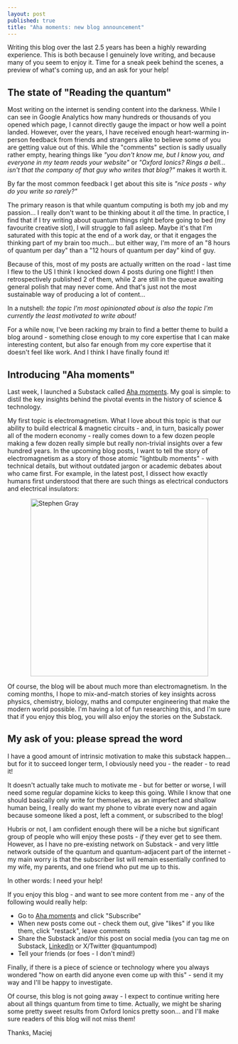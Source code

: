 ```yaml
---
layout: post
published: true
title: "Aha moments: new blog announcement"
---
```

Writing this blog over the last 2.5 years has been a highly rewarding experience. This is both because I genuinely love writing, and because many of you seem to enjoy it. Time for a sneak peek behind the scenes, a preview of what's coming up, and an ask for your help!

## The state of "Reading the quantum"

Most writing on the internet is sending content into the darkness. While I can see in Google Analytics how many hundreds or thousands of you opened which page, I cannot directly gauge the impact or how well a point landed. However, over the years, I have received enough heart-warming in-person feedback from friends and strangers alike to believe some of you are getting value out of this. While the "comments" section is sadly usually rather empty, hearing things like *"you don't know me, but I know you, and everyone in my team reads your website"* or *"Oxford Ionics? Rings a bell... isn't that the company of that guy who writes that blog?"* makes it worth it. 

By far the most common feedback I get about this site is *"nice posts - why do you write so rarely?"*

 The primary reason is that while quantum computing is both my job and my passion... I really don't want to be thinking about it *all* the time. In practice, I find that if I try writing about quantum things right before going to bed (my favourite creative slot), I will struggle to fall asleep. Maybe it's that I'm saturated with this topic at the end of a work day, or that it engages the thinking part of my brain too much... but either way, I'm more of an "8 hours of quantum per day" than a "12 hours of quantum per day" kind of guy.

Because of this, most of my posts are actually written on the road - last time I flew to the US I think I knocked down 4 posts during one flight! I then retrospectively published 2 of them, while 2 are still in the queue awaiting general polish that may never come. And that's just not the most sustainable way of producing a lot of content...

In a nutshell: *the topic I'm most opinionated about is also the topic I'm currently the least motivated to write about!*

For a while now, I've been racking my brain to find a better theme to build a blog around - something close enough to my core expertise that I can make interesting content, but also far enough from my core expertise that it doesn't feel like work. And I think I have finally found it!

## Introducing "Aha moments"

Last week, I launched a Substack called [Aha moments](https://inventiontime.substack.com/). My goal is simple: to distil the key insights behind the pivotal events in the history of science & technology.

My first topic is electromagnetism. What I love about this topic is that our ability to build electrical & magnetic circuits - and, in turn, basically power all of the modern economy - really comes down to a few dozen people making a few dozen really simple but really non-trivial insights over a few hundred years. In the upcoming blog posts, I want to tell the story of electromagnetism as a story of those atomic "lightbulb moments" - with technical details, but without outdated jargon or academic debates about who came first. For example, in the latest post, I dissect how exactly humans first understood that there are such things as electrical conductors and electrical insulators:

  <a href="https://open.substack.com/pub/inventiontime/p/stephen-gray-the-man-who-moved-electric?r=68k1d&utm_campaign=post&utm_medium=web&showWelcomeOnShare=true">
    <img src="https://substackcdn.com/image/fetch/$s_!nJZ2!,f_auto,q_auto:best,fl_progressive:steep/https%3A%2F%2Finventiontime.substack.com%2Fapi%2Fv1%2Fpress_kit%2F173127668.jpg%3FtextColor%3D%2523ffffff%26aspectRatio%3Dinstagram%26bgImage%3Dtrue%26hidePreviewText%3Dtrue%26isDraft%3Dfalse%26hash%3D-1382733381%26version%3D13" width="400" alt="Stephen Gray" style="display:block;margin:0 auto">
  </a>

Of course, the blog will be about much more than electromagnetism. In the coming months, I hope to mix-and-match stories of key insights across physics, chemistry, biology, maths and computer engineering that make the modern world possible. I'm having a lot of fun researching this, and I'm sure that if you enjoy this blog, you will also enjoy the stories on the Substack.

## My ask of you: please spread the word

I have a good amount of intrinsic motivation to make this substack happen... but for it to succeed longer term, I obviously need you - the reader - to read it! 

It doesn't actually take much to motivate me - but for better or worse, I will need some regular dopamine kicks to keep this going. While I know that one should basically only write for themselves, as an imperfect and shallow human being, I really do want my phone to vibrate every now and again because someone liked a post, left a comment, or subscribed to the blog!

Hubris or not, I am confident enough there will be a niche but significant group of people who will enjoy these posts - *if* they ever get to see them. However, as I have no pre-existing network on Substack - and very little network outside of the quantum and quantum-adjacent part of the internet - my main worry is that the subscriber list will remain essentially confined to my wife, my parents, and one friend who put me up to this.

In other words: I need your help!

If you enjoy this blog - and want to see more content from me - any of the following would really help:
- Go to [Aha moments](https://inventiontime.substack.com/) and click "Subscribe"
- When new posts come out - check them out, give "likes" if you like them, click "restack", leave comments
- Share the Substack and/or this post on social media (you can tag me on Substack, [LinkedIn](https://www.linkedin.com/in/m-s-malinowski/) or X/Twitter @quantumpod)
- Tell your friends (or foes - I don't mind!)

Finally, if there is a piece of science or technology where you always wondered "how on earth did anyone even come up with this" - send it my way and I'll be happy to investigate.

Of course, this blog is not going away - I expect to continue writing here about all things quantum from time to time. Actually, we might be sharing some pretty sweet results from Oxford Ionics pretty soon... and I'll make sure readers of this blog will not miss them!

Thanks, Maciej